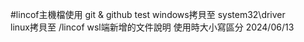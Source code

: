 #lincof主機檔使用
git & github test
windows拷貝至 system32\driver\
linux拷貝至 /lincof
wsl端新增的文件說明
使用時大小寫區分
2024/06/13
#
